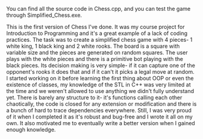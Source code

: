 You can find all the source code in Chess.cpp, and you can test the game through Simplified_Chess.exe.

This is the first version of Chess I've done. It was my course project for Introduction to Programming and it's a great example of a lack of coding practices. The task was to create a simplified chess game with 4 pieces- 1 white king, 1 black king and 2 white rooks. The board is a square with variable size and the pieces are generated on random squares. The user plays with the white pieces and there is a primitive bot playing with the black pieces. Its decision making is very simple- if it can capture one of the opponent's rooks it does that and if it can't it picks a legal move at random. I started working on it before learning the first thing about OOP or even the existence of classes, my knowledge of the STL in C++ was very limited at the time and we weren't allowed to use anything we didn't fully understand yet. There is barely any structure to it- it's functions calling each other chaotically, the code is closed for any extension or modification and there is a bunch of hard to trace dependencies everywhere. Still, I was very proud of it when I completed it as it's robust and bug-free and I wrote it all on my own. It also motivated me to eventually write a better version when I gained enough knowledge.
